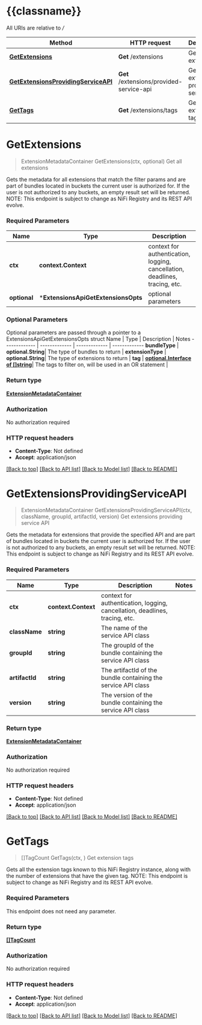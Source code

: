 # {{classname}}

All URIs are relative to */*

Method | HTTP request | Description
------------- | ------------- | -------------
[**GetExtensions**](ExtensionsApi.md#GetExtensions) | **Get** /extensions | Get all extensions
[**GetExtensionsProvidingServiceAPI**](ExtensionsApi.md#GetExtensionsProvidingServiceAPI) | **Get** /extensions/provided-service-api | Get extensions providing service API
[**GetTags**](ExtensionsApi.md#GetTags) | **Get** /extensions/tags | Get extension tags

# **GetExtensions**
> ExtensionMetadataContainer GetExtensions(ctx, optional)
Get all extensions

Gets the metadata for all extensions that match the filter params and are part of bundles located in buckets the current user is authorized for. If the user is not authorized to any buckets, an empty result set will be returned.  NOTE: This endpoint is subject to change as NiFi Registry and its REST API evolve.

### Required Parameters

Name | Type | Description  | Notes
------------- | ------------- | ------------- | -------------
 **ctx** | **context.Context** | context for authentication, logging, cancellation, deadlines, tracing, etc.
 **optional** | ***ExtensionsApiGetExtensionsOpts** | optional parameters | nil if no parameters

### Optional Parameters
Optional parameters are passed through a pointer to a ExtensionsApiGetExtensionsOpts struct
Name | Type | Description  | Notes
------------- | ------------- | ------------- | -------------
 **bundleType** | **optional.String**| The type of bundles to return | 
 **extensionType** | **optional.String**| The type of extensions to return | 
 **tag** | [**optional.Interface of []string**](string.md)| The tags to filter on, will be used in an OR statement | 

### Return type

[**ExtensionMetadataContainer**](ExtensionMetadataContainer.md)

### Authorization

No authorization required

### HTTP request headers

 - **Content-Type**: Not defined
 - **Accept**: application/json

[[Back to top]](#) [[Back to API list]](../README.md#documentation-for-api-endpoints) [[Back to Model list]](../README.md#documentation-for-models) [[Back to README]](../README.md)

# **GetExtensionsProvidingServiceAPI**
> ExtensionMetadataContainer GetExtensionsProvidingServiceAPI(ctx, className, groupId, artifactId, version)
Get extensions providing service API

Gets the metadata for extensions that provide the specified API and are part of bundles located in buckets the current user is authorized for. If the user is not authorized to any buckets, an empty result set will be returned.  NOTE: This endpoint is subject to change as NiFi Registry and its REST API evolve.

### Required Parameters

Name | Type | Description  | Notes
------------- | ------------- | ------------- | -------------
 **ctx** | **context.Context** | context for authentication, logging, cancellation, deadlines, tracing, etc.
  **className** | **string**| The name of the service API class | 
  **groupId** | **string**| The groupId of the bundle containing the service API class | 
  **artifactId** | **string**| The artifactId of the bundle containing the service API class | 
  **version** | **string**| The version of the bundle containing the service API class | 

### Return type

[**ExtensionMetadataContainer**](ExtensionMetadataContainer.md)

### Authorization

No authorization required

### HTTP request headers

 - **Content-Type**: Not defined
 - **Accept**: application/json

[[Back to top]](#) [[Back to API list]](../README.md#documentation-for-api-endpoints) [[Back to Model list]](../README.md#documentation-for-models) [[Back to README]](../README.md)

# **GetTags**
> []TagCount GetTags(ctx, )
Get extension tags

Gets all the extension tags known to this NiFi Registry instance, along with the number of extensions that have the given tag.  NOTE: This endpoint is subject to change as NiFi Registry and its REST API evolve.

### Required Parameters
This endpoint does not need any parameter.

### Return type

[**[]TagCount**](TagCount.md)

### Authorization

No authorization required

### HTTP request headers

 - **Content-Type**: Not defined
 - **Accept**: application/json

[[Back to top]](#) [[Back to API list]](../README.md#documentation-for-api-endpoints) [[Back to Model list]](../README.md#documentation-for-models) [[Back to README]](../README.md)

